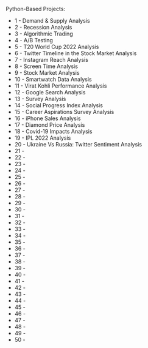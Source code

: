 Python-Based Projects:
- 1 - Demand & Supply Analysis
- 2 - Recession Analysis
- 3 - Algorithmic Trading
- 4 - A/B Testing
- 5 - T20 World Cup 2022 Analysis
- 6 - Twitter Timeline in the Stock Market Analysis
- 7 - Instagram Reach Analysis
- 8 - Screen Time Analysis
- 9 - Stock Market Analysis
- 10 - Smartwatch Data Analysis
- 11 - Virat Kohli Performance Analysis
- 12 - Google Search Analysis
- 13 - Survey Analysis
- 14 - Social Progress Index Analysis
- 15 - Career Aspirations Survey Analysis
- 16 - iPhone Sales Analysis
- 17 - Diamond Price Analysis
- 18 - Covid-19 Impacts Analysis
- 19 - IPL 2022 Analysis
- 20 - Ukraine Vs Russia: Twitter Sentiment Analysis
- 21 - 
- 22 - 
- 23 - 
- 24 - 
- 25 - 
- 26 - 
- 27 - 
- 28 - 
- 29 - 
- 30 - 
- 31 - 
- 32 - 
- 33 -
- 34 - 
- 35 - 
- 36 - 
- 37 -  
- 38 - 
- 39 - 
- 40 - 
- 41 - 
- 42 - 
- 43 - 
- 44 - 
- 45 - 
- 46 - 
- 47 - 
- 48 -
- 49 - 
- 50 - 
